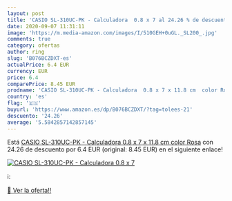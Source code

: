 ```yaml
---
layout: post
title: 'CASIO SL-310UC-PK - Calculadora  0.8 x 7 al 24.26 % de descuento'
date: 2020-09-07 11:31:11
image: 'https://m.media-amazon.com/images/I/510GEH+0uGL._SL200_.jpg'
comments: true
category: ofertas
author: ring
slug: 'B076BCZDXT-es'
actualPrice: 6.4 EUR
currency: EUR
price: 6.4
comparePrice: 8.45 EUR
prodname: 'CASIO SL-310UC-PK - Calculadora  0.8 x 7 x 11.8 cm  color Rosa'
country: 'es'
flag: '🇪🇸'
buyurl: 'https://www.amazon.es/dp/B076BCZDXT/?tag=tolees-21'
descuento: '24.26'
average: '5.5842857142857145'
---
```


Está [CASIO SL-310UC-PK - Calculadora  0.8 x 7 x 11.8 cm  color Rosa](https://www.amazon.es/dp/B076BCZDXT/?tag=tolees-21) con 24.26 de descuento por 6.4 EUR (original: 8.45 EUR) en el siguiente enlace!

[![CASIO SL-310UC-PK - Calculadora  0.8 x 7](https://m.media-amazon.com/images/I/510GEH+0uGL._SL200_.jpg)](https://www.amazon.es/dp/B076BCZDXT/?tag=tolees-21)

ℹ️:


[🛒 Ver la oferta!!](https://www.amazon.es/dp/B076BCZDXT/?tag=tolees-21)
